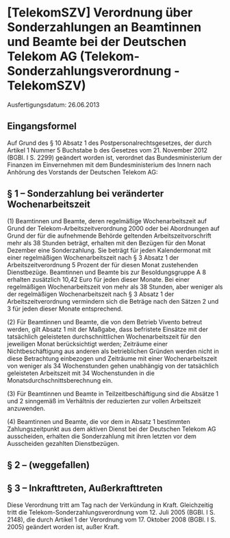 # [TelekomSZV] Verordnung über Sonderzahlungen an Beamtinnen und Beamte bei der Deutschen Telekom AG  (Telekom-Sonderzahlungsverordnung - TelekomSZV)

Ausfertigungsdatum: 26.06.2013

 

## Eingangsformel

Auf Grund des § 10 Absatz 1 des Postpersonalrechtsgesetzes, der durch Artikel 1 Nummer 5 Buchstabe b des Gesetzes vom 21. November 2012 (BGBl. I S. 2299) geändert worden ist, verordnet das Bundesministerium der Finanzen im Einvernehmen mit dem Bundesministerium des Innern nach Anhörung des Vorstands der Deutschen Telekom AG:


## § 1 – Sonderzahlung bei veränderter Wochenarbeitszeit

(1) Beamtinnen und Beamte, deren regelmäßige Wochenarbeitszeit auf Grund der Telekom-Arbeitszeitverordnung 2000 oder bei Abordnungen auf Grund der für die aufnehmende Behörde geltenden Arbeitszeitvorschrift mehr als 38 Stunden beträgt, erhalten mit den Bezügen für den Monat Dezember eine Sonderzahlung. Sie beträgt für jeden Kalendermonat mit einer regelmäßigen Wochenarbeitszeit nach § 3 Absatz 1 der Arbeitszeitverordnung 5 Prozent der für diesen Monat zustehenden Dienstbezüge. Beamtinnen und Beamte bis zur Besoldungsgruppe A 8 erhalten zusätzlich 10,42 Euro für jeden dieser Monate. Bei einer regelmäßigen Wochenarbeitszeit von mehr als 38 Stunden, aber weniger als der regelmäßigen Wochenarbeitszeit nach § 3 Absatz 1 der Arbeitszeitverordnung vermindern sich die Beträge nach den Sätzen 2 und 3 für jeden dieser Monate entsprechend.

(2) Für Beamtinnen und Beamte, die von dem Betrieb Vivento betreut werden, gilt Absatz 1 mit der Maßgabe, dass befristete Einsätze mit der tatsächlich geleisteten durchschnittlichen Wochenarbeitszeit für den jeweiligen Monat berücksichtigt werden; Zeiträume einer Nichtbeschäftigung aus anderen als betrieblichen Gründen werden nicht in diese Betrachtung einbezogen und Zeiträume mit einer Wochenarbeitszeit von weniger als 34 Wochenstunden gehen unabhängig von der tatsächlich geleisteten Arbeitszeit mit 34 Wochenstunden in die Monatsdurchschnittsberechnung ein.

(3) Für Beamtinnen und Beamte in Teilzeitbeschäftigung sind die Absätze 1 und 2 sinngemäß im Verhältnis der reduzierten zur vollen Arbeitszeit anzuwenden.

(4) Beamtinnen und Beamte, die vor dem in Absatz 1 bestimmten Zahlungszeitpunkt aus dem aktiven Dienst bei der Deutschen Telekom AG ausscheiden, erhalten die Sonderzahlung mit ihren letzten vor dem Ausscheiden gezahlten Dienstbezügen.


## § 2 – (weggefallen)


## § 3 – Inkrafttreten, Außerkrafttreten

Diese Verordnung tritt am Tag nach der Verkündung in Kraft. Gleichzeitig tritt die Telekom-Sonderzahlungsverordnung vom 12. Juli 2005 (BGBl. I S. 2148), die durch Artikel 1 der Verordnung vom 17. Oktober 2008 (BGBl. I S. 2005) geändert worden ist, außer Kraft.
